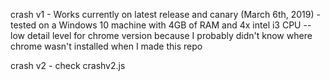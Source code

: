 crash v1 - Works currently on latest release and canary (March 6th, 2019) - tested on a Windows 10 machine with 4GB of RAM and 4x intel i3 CPU -- low detail level for chrome version because I probably didn't know where chrome wasn't installed when I made this repo

crash v2 - check crashv2.js
